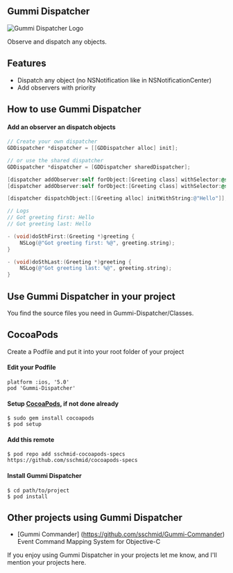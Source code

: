 ## Gummi Dispatcher
![Gummi Dispatcher Logo](http://sschmid.com/Libs/Gummi-Dispatcher/Gummi-Dispatcher-128.png)

Observe and dispatch any objects.

## Features
* Dispatch any object (no NSNotification like in NSNotificationCenter)
* Add observers with priority

## How to use Gummi Dispatcher

#### Add an observer an dispatch objects
```objective-c
// Create your own dispatcher
GDDispatcher *dispatcher = [[GDDispatcher alloc] init];

// or use the shared dispatcher
GDDispatcher *dispatcher = [GDDispatcher sharedDispatcher];

[dispatcher addObserver:self forObject:[Greeting class] withSelector:@selector(doSthLast:) priority:-5];
[dispatcher addObserver:self forObject:[Greeting class] withSelector:@selector(doSthFirst:) priority:10];

[dispatcher dispatchObject:[[Greeting alloc] initWithString:@"Hello"]];

// Logs
// Got greeting first: Hello
// Got greeting last: Hello
```

```objective-c
- (void)doSthFirst:(Greeting *)greeting {
    NSLog(@"Got greeting first: %@", greeting.string);
}

- (void)doSthLast:(Greeting *)greeting {
    NSLog(@"Got greeting last: %@", greeting.string);
}
```

## Use Gummi Dispatcher in your project
You find the source files you need in Gummi-Dispatcher/Classes.

## CocoaPods
Create a Podfile and put it into your root folder of your project

#### Edit your Podfile
```
platform :ios, '5.0'
pod 'Gummi-Dispatcher'
```

#### Setup [CocoaPods], if not done already
```
$ sudo gem install cocoapods
$ pod setup
```

#### Add this remote
```
$ pod repo add sschmid-cocoapods-specs https://github.com/sschmid/cocoapods-specs
```

#### Install Gummi Dispatcher
```
$ cd path/to/project
$ pod install
```

## Other projects using Gummi Dispatcher

* [Gummi Commander] (https://github.com/sschmid/Gummi-Commander) Event Command Mapping System for Objective-C

If you enjoy using Gummi Dispatcher in your projects let me know, and I'll mention your projects here.

[cocoapods]: http://cocoapods.org/
[Gummi Injection]: https://github.com/sschmid/Gummi-Injection/
